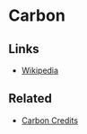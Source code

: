 # Carbon

## Links

- [Wikipedia](https://en.wikipedia.org/wiki/Carbon)

## Related

- [Carbon Credits](./credits.md)
